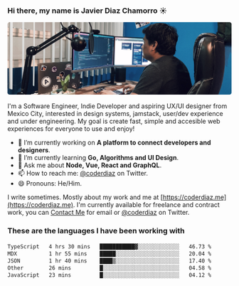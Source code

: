 ### Hi there, my name is Javier Diaz Chamorro ☀️
![My Setup](./cover.png)

I'm a Software Engineer, Indie Developer and aspiring UX/UI designer from Mexico City, interested in design systems, jamstack, user/dev experience and under engineering. My goal is create fast, simple and accesible web experiences for everyone to use and enjoy!

<!--
**coderdiaz/coderdiaz** is a ✨ _special_ ✨ repository because its `README.md` (this file) appears on your GitHub profile.

Here are some ideas to get you started:

- 🔭 I’m currently working on ...
- 🌱 I’m currently learning ...
- 👯 I’m looking to collaborate on ...
- 🤔 I’m looking for help with ...
- 💬 Ask me about ...
- 📫 How to reach me: ...
- 😄 Pronouns: ...
- ⚡ Fun fact: ...
-->

- 🔭  I’m currently working on **A platform to connect developers and designers**.
- 🌱  I’m currently learning **Go, Algorithms and UI Design**.
- 💬  Ask me about **Node, Vue, React and GraphQL**.
- 📫  How to reach me: [@coderdiaz](https://twitter.com/coderdiaz) on Twitter.
- 😄  Pronouns: He/Him.

I write sometimes. Mostly about my work and me at [https://coderdiaz.me](https://coderdiaz.me). I'm currently available for freelance and contract work, you can [Contact Me](mailto:hey@coderdiaz.me) for email or [@coderdiaz](https://twitter.com/coderdiaz) on Twitter.

### These are the languages I have been working with
<!--START_SECTION:waka-->
```text
TypeScript   4 hrs 30 mins   ███████████▓░░░░░░░░░░░░░   46.73 % 
MDX          1 hr 55 mins    █████░░░░░░░░░░░░░░░░░░░░   20.04 % 
JSON         1 hr 40 mins    ████▒░░░░░░░░░░░░░░░░░░░░   17.40 % 
Other        26 mins         █░░░░░░░░░░░░░░░░░░░░░░░░   04.58 % 
JavaScript   23 mins         █░░░░░░░░░░░░░░░░░░░░░░░░   04.12 % 
```
<!--END_SECTION:waka-->
